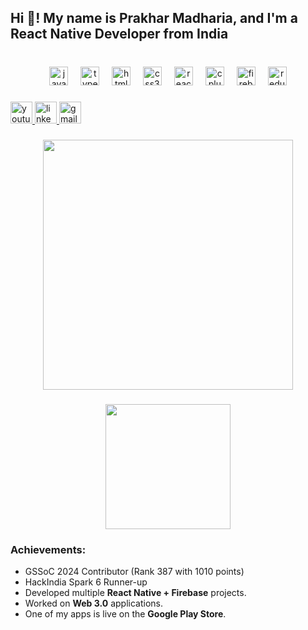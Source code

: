 <h2 align="left">Hi 👋! My name is <strong>Prakhar Madharia</strong>, and I'm a <strong>React Native Developer</strong> from <strong>India</strong></h2>

###

<br clear="both">

<div align="center">
  <img src="https://cdn.jsdelivr.net/gh/devicons/devicon/icons/javascript/javascript-original.svg" height="30" alt="javascript logo" />
  <img width="12" />
  <img src="https://cdn.jsdelivr.net/gh/devicons/devicon/icons/typescript/typescript-original.svg" height="30" alt="typescript logo" />
  <img width="12" />
  <img src="https://cdn.jsdelivr.net/gh/devicons/devicon/icons/html5/html5-original.svg" height="30" alt="html5 logo" />
  <img width="12" />
  <img src="https://cdn.jsdelivr.net/gh/devicons/devicon/icons/css3/css3-original.svg" height="30" alt="css3 logo" />
  <img width="12" />
  <img src="https://cdn.simpleicons.org/react/61DAFB" height="30" alt="react logo" />
  <img width="12" />
  <img src="https://cdn.jsdelivr.net/gh/devicons/devicon/icons/cplusplus/cplusplus-original.svg" height="30" alt="cplusplus logo" />
  <img width="12" />
  <img src="https://cdn.jsdelivr.net/gh/devicons/devicon/icons/firebase/firebase-plain.svg" height="30" alt="firebase logo" />
  <img width="12" />
  <img src="https://cdn.jsdelivr.net/gh/devicons/devicon/icons/redux/redux-original.svg" height="30" alt="redux logo" />
</div>

###

<div align="left">
  <a href="https://www.youtube.com/@PrakharXedit" target="_blank">
    <img src="https://img.shields.io/static/v1?message=Youtube&logo=youtube&label=&color=FF0000&logoColor=white&labelColor=&style=for-the-badge" height="35" alt="youtube logo" />
  </a>
  <a href="https://www.linkedin.com/in/prakhar-madharia-864969215/" target="_blank">
    <img src="https://img.shields.io/static/v1?message=LinkedIn&logo=linkedin&label=&color=0077B5&logoColor=white&labelColor=&style=for-the-badge" height="35" alt="linkedin logo" />
  </a>
  <a href="mailto:prakhar1304@gmail.com" target="_blank">
    <img src="https://img.shields.io/static/v1?message=Gmail&logo=gmail&label=&color=D14836&logoColor=white&labelColor=&style=for-the-badge" height="35" alt="gmail logo" />
  </a>
</div>

###

<div align="center">
  <img height="400" src="https://i.ibb.co/hXy0Lb9/8509f1774e49.png" />
</div>

###

<div align="center">
  <img height="200" src="https://i.imgflip.com/65efzo.gif" />
</div>

###

<h3><strong>Achievements:</strong></h3>
<ul>
  <li>GSSoC 2024 Contributor (Rank 387 with 1010 points)</li>
  <li>HackIndia Spark 6 Runner-up</li>
  <li>Developed multiple <strong>React Native + Firebase</strong> projects.</li>
  <li>Worked on <strong>Web 3.0</strong> applications.</li>
  <li>One of my apps is live on the <strong>Google Play Store</strong>.</li>
</ul>
